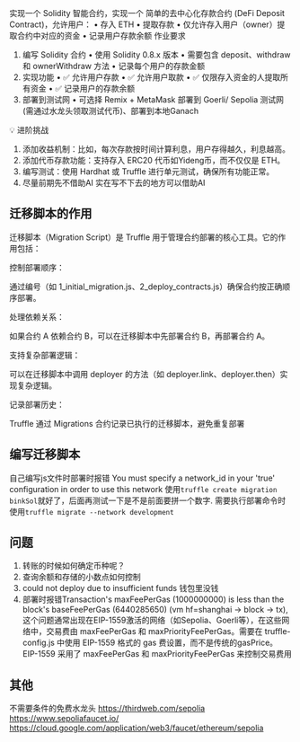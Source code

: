 实现一个 Solidity 智能合约，实现一个 简单的去中心化存款合约 (DeFi Deposit Contract)，允许用户：
 • 存入 ETH
 • 提取存款
 • 仅允许存入用户（owner）提取合约中对应的资金
 • 记录用户存款余额
作业要求
1. 编写 Solidity 合约
 • 使用 Solidity 0.8.x 版本
 • 需要包含 deposit、withdraw 和 ownerWithdraw 方法
 • 记录每个用户的存款金额
2. 实现功能
 • ✅ 允许用户存款
 • ✅ 允许用户取款
 • ✅ 仅限存入资金的人提取所有资金
 • ✅ 记录用户的存款余额
3. 部署到测试网
 • 可选择 Remix + MetaMask 部署到 Goerli/ Sepolia 测试网(需通过水龙头领取测试代币)、部署到本地Ganach

💡 进阶挑战
1. 添加收益机制：比如，每次存款按时间计算利息，用户存得越久，利息越高。
2. 添加代币存款功能：支持存入 ERC20 代币如Yideng币，而不仅仅是 ETH。
3. 编写测试：使用 Hardhat 或 Truffle 进行单元测试，确保所有功能正常。
4. 尽量前期先不借助AI 实在写不下去的地方可以借助AI


## 迁移脚本的作用
迁移脚本（Migration Script）是 Truffle 用于管理合约部署的核心工具。它的作用包括：

控制部署顺序：

通过编号（如 1_initial_migration.js、2_deploy_contracts.js）确保合约按正确顺序部署。

处理依赖关系：

如果合约 A 依赖合约 B，可以在迁移脚本中先部署合约 B，再部署合约 A。

支持复杂部署逻辑：

可以在迁移脚本中调用 deployer 的方法（如 deployer.link、deployer.then）实现复杂逻辑。

记录部署历史：

Truffle 通过 Migrations 合约记录已执行的迁移脚本，避免重复部署

## 编写迁移脚本
自己编写js文件时部署时报错 You must specify a network_id in your 'true' configuration in order to use this network
使用`truffle create migration binkSol`就好了，后面再测试一下是不是前面要拼一个数字.
需要执行部署命令时使用`truffle migrate --network development`

## 问题
1. 转账的时候如何确定币种呢？
2. 查询余额和存储的小数点如何控制
3. could not deploy due to insufficient funds 钱包里没钱
4. 部署时报错Transaction's maxFeePerGas (1000000000) is less than the block's baseFeePerGas (6440285650) (vm hf=shanghai -> block -> tx),这个问题通常出现在EIP-1559激活的网络（如Sepolia、Goerli等），在这些网络中，交易费由 maxFeePerGas 和 maxPriorityFeePerGas。需要在 truffle-config.js 中使用 EIP-1559 格式的 gas 费设置，而不是传统的gasPrice。EIP-1559 采用了 maxFeePerGas 和 maxPriorityFeePerGas 来控制交易费用  

## 其他
不需要条件的免费水龙头
https://thirdweb.com/sepolia
https://www.sepoliafaucet.io/
https://cloud.google.com/application/web3/faucet/ethereum/sepolia